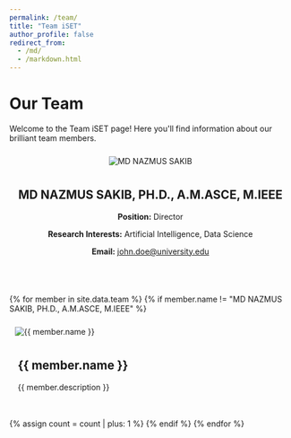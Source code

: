 ```yaml
---
permalink: /team/
title: "Team iSET"
author_profile: false
redirect_from: 
  - /md/
  - /markdown.html
---
```


<style>
    .profile-pic {
        max-width: 250px;  /* Adjust the max width as needed */
        height: auto;      /* Maintain the natural aspect ratio */
        margin: 10px;
    }

    .align-center {
        display: flex;
        flex-direction: column;
        align-items: center;
        text-align: center;
        margin-bottom: 20px;
    }

    .align-left, .align-right {
        display: flex;
        align-items: flex-start;
        margin-bottom: 20px;
    }

    .align-left {
        flex-direction: row;
        text-align: left;
    }

    .align-right {
        flex-direction: row-reverse;
        text-align: right;
    }

    .info {
        padding: 0 15px;
        max-width: 500px; /* Adjust the max width as needed */
    }

    .btn {
        padding: 5px 10px;
        margin: 5px;
        border: none;
        color: white;
        text-decoration: none;
        font-size: 1.2em;
    }

    .btn-blue {
        color: #007BFF;
    }

    .btn-green {
        color: #28a745;
    }

    .btn-red {
        color: #dc3545;
    }
</style>

# Our Team

Welcome to the Team iSET page! Here you'll find information about our brilliant team members.

<div class="align-center">
    <img src="{{ '/images/MdNazmus_Sakib.jpg' | relative_url }}" alt="MD NAZMUS SAKIB" class="profile-pic">
    <div class="info">
        <h2>MD NAZMUS SAKIB, PH.D., A.M.ASCE, M.IEEE</h2>
        <p><strong>Position:</strong> Director</p>
        <p><strong>Research Interests:</strong> Artificial Intelligence, Data Science</p>
        <p><strong>Email:</strong> <a href="mailto:john.doe@university.edu">john.doe@university.edu</a></p>
        <p>
            <a href="https://linkedin.com/in/johndoe" class="btn btn-blue"><i class="fab fa-linkedin"></i></a>
            <a href="https://scholar.google.com/citations?user=johndoe" class="btn btn-green"><i class="fas fa-graduation-cap"></i></a>
            <a href="/files/john_doe_cv.pdf" class="btn btn-red"><i class="fas fa-file-alt"></i></a>
        </p>
    </div>
</div>

{% for member in site.data.team %}
{% if member.name != "MD NAZMUS SAKIB, PH.D., A.M.ASCE, M.IEEE" %}
<div class="{% if count | modulo: 2 == 0 %}align-left{% else %}align-right{% endif %}">
    <img src="{{ '/images/' | append: member.image | relative_url }}" alt="{{ member.name }}" class="profile-pic">
    <div class="info">
        <h2>{{ member.name }}</h2>
        <p>{{ member.description }}</p> <!-- Description text -->
        <p>
            <a href="{{ member.linkedin }}" class="btn btn-blue"><i class="fab fa-linkedin"></i></a>
            <a href="{{ member.google_scholar }}" class="btn btn-green"><i class="fas fa-graduation-cap"></i></a>
            <a href="{{ member.cv }}" class="btn btn-red"><i class="fas fa-file-alt"></i></a>
        </p>
    </div>
</div>
{% assign count = count | plus: 1 %}
{% endif %}
{% endfor %}
